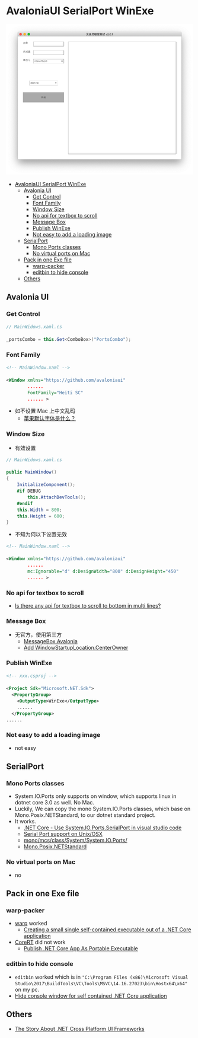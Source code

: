 # AvaloniaUI SerialPort WinExe

![sensitive test](img/sensitivetest.png)

- [AvaloniaUI SerialPort WinExe](#AvaloniaUI-SerialPort-WinExe)
  - [Avalonia UI](#Avalonia-UI)
    - [Get Control](#Get-Control)
    - [Font Family](#Font-Family)
    - [Window Size](#Window-Size)
    - [No api for textbox to scroll](#No-api-for-textbox-to-scroll)
    - [Message Box](#Message-Box)
    - [Publish WinExe](#Publish-WinExe)
    - [Not easy to add a loading image](#Not-easy-to-add-a-loading-image)
  - [SerialPort](#SerialPort)
    - [Mono Ports classes](#Mono-Ports-classes)
    - [No virtual ports on Mac](#No-virtual-ports-on-Mac)
  - [Pack in one Exe file](#Pack-in-one-Exe-file)
    - [warp-packer](#warp-packer)
    - [editbin to hide console](#editbin-to-hide-console)
  - [Others](#Others)

## Avalonia UI
### Get Control
``` cs
// MainWidows.xaml.cs

_portsCombo = this.Get<ComboBox>("PortsCombo");
```

### Font Family
``` xml
<!-- MainWindow.xaml -->

<Window xmlns="https://github.com/avaloniaui"
        ......
        FontFamily="Heiti SC"
        ...... >
```
- 如不设置 Mac 上中文乱码
  - [苹果默认字体是什么？](https://blog.csdn.net/u010850094/article/details/51525144)

### Window Size
- 有效设置
``` cs
// MainWidows.xaml.cs

public MainWindow()
{
    InitializeComponent();
    #if DEBUG
        this.AttachDevTools();
    #endif
    this.Width = 800;
    this.Height = 600;
}
```
- 不知为何以下设置无效
``` xml
<!-- MainWindow.xaml -->

<Window xmlns="https://github.com/avaloniaui"
        ......
        mc:Ignorable="d" d:DesignWidth="800" d:DesignHeight="450"
        ...... >
```

### No api for textbox to scroll
- [Is there any api for textbox to scroll to bottom in multi lines?](https://github.com/AvaloniaUI/Avalonia/issues/2722)

### Message Box
- 无官方，使用第三方
    - [MessageBox.Avalonia](https://gitlab.com/maindlab/messagebox.avalonia)
    - [Add WindowStartupLocation.CenterOwner](https://gitlab.com/maindlab/messagebox.avalonia/merge_requests/3/diffs)

### Publish WinExe
``` xml
<!-- xxx.csproj -->

<Project Sdk="Microsoft.NET.Sdk">
  <PropertyGroup>
    <OutputType>WinExe</OutputType>
    ......
  </PropertyGroup>
......
```

### Not easy to add a loading image
- not easy

## SerialPort
### Mono Ports classes
- System.IO.Ports only supports on window, which supports linux in dotnet core 3.0 as well. No Mac.
- Luckily, We can copy the mono System.IO.Ports classes, which base on Mono.Posix.NETStandard, to our dotnet standard project.
- It works.
    - [.NET Core - Use System.IO.Ports.SerialPort in visual studio code](https://stackoverflow.com/questions/42711396/net-core-use-system-io-ports-serialport-in-visual-studio-code?rq=1)
    - [Serial Port support on Unix/OSX](https://github.com/dotnet/corefx/issues/18012)
    - [mono/mcs/class/System/System.IO.Ports/](https://github.com/mono/mono/tree/master/mcs/class/System/System.IO.Ports)
    - [Mono.Posix.NETStandard](https://www.nuget.org/packages/Mono.Posix.NETStandard/)

### No virtual ports on Mac
- no

## Pack in one Exe file
### warp-packer
- [warp](https://github.com/dgiagio/warp#windows-1) worked
  - [Creating a small single self-contained executable out of a .NET Core application](https://www.hanselman.com/blog/BrainstormingCreatingASmallSingleSelfcontainedExecutableOutOfANETCoreApplication.aspx)
- [CoreRT](https://blog.miniasp.com/post/2019/01/30/How-to-use-CoreRT-SCD-compile-your-NET-Core-App) did not work
  - [Publish .NET Core App As Portable Executable](https://stackoverflow.com/questions/50703578/publish-net-core-app-as-portable-executable)

### editbin to hide console
- `editbin` worked which is in `"C:\Program Files (x86)\Microsoft Visual Studio\2017\BuildTools\VC\Tools\MSVC\14.16.27023\bin\Hostx64\x64"` on my pc.
- [Hide console window for self contained .NET Core application](https://github.com/AvaloniaUI/Avalonia/wiki/Hide-console-window-for-self-contained-.NET-Core-application)

## Others
- [The Story About .NET Cross Platform UI Frameworks](https://blog.lextudio.com/the-story-about-net-cross-platform-ui-frameworks-dd4a9433d0ea)





